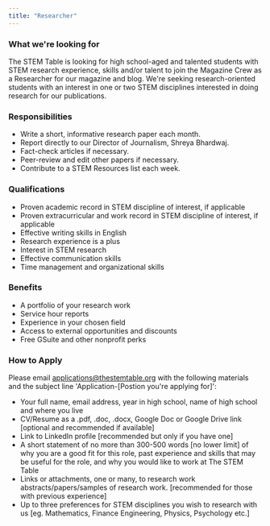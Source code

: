 ```yaml
---
title: "Researcher"
---
```


### What we're looking for

The STEM Table is looking for high school-aged and talented students with STEM research experience, skills and/or talent to join the Magazine Crew as a Researcher for our magazine and blog. We're seeking research-oriented students with an interest in one or two STEM disciplines interested in doing research for our publications.

### Responsibilities

- Write a short, informative research paper each month.
- Report directly to our Director of Journalism, Shreya Bhardwaj.
- Fact-check articles if necessary.
- Peer-review and edit other papers if necessary.
- Contribute to a STEM Resources list each week.

### Qualifications

- Proven academic record in STEM discipline of interest, if applicable
- Proven extracurricular and work record in STEM discipline of interest, if applicable
- Effective writing skills in English
- Research experience is a plus
- Interest in STEM research
- Effective communication skills
- Time management and organizational skills

### Benefits

- A portfolio of your research work
- Service hour reports
- Experience in your chosen field
- Access to external opportunities and discounts
- Free GSuite and other nonprofit perks

### How to Apply

Please email applications@thestemtable.org with the following materials and the subject line 'Application-[Postion you're applying for]':

- Your full name, email address, year in high school, name of high school and where you live
- CV/Resume as a .pdf, .doc, .docx, Google Doc or Google Drive link [optional and recommended if available]
- Link to LinkedIn profile [recommended but only if you have one]
- A short statement of no more than 300-500 words [no lower limit] of why you are a good fit for this role, past experience and skills that may be useful for the role, and why you would like to work at The STEM Table
- Links or attachments, one or many, to research work abstracts/papers/samples of research work. [recommended for those with previous experience]
- Up to three preferences for STEM disciplines you wish to research with us [eg. Mathematics, Finance Engineering, Physics, Psychology etc.]